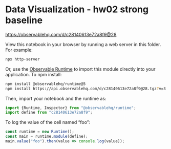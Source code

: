 # Data Visualization - hw02 strong baseline

https://observablehq.com/d/c28140613e72a8f9@28

View this notebook in your browser by running a web server in this folder. For
example:

~~~sh
npx http-server
~~~

Or, use the [Observable Runtime](https://github.com/observablehq/runtime) to
import this module directly into your application. To npm install:

~~~sh
npm install @observablehq/runtime@5
npm install https://api.observablehq.com/d/c28140613e72a8f9@28.tgz?v=3
~~~

Then, import your notebook and the runtime as:

~~~js
import {Runtime, Inspector} from "@observablehq/runtime";
import define from "c28140613e72a8f9";
~~~

To log the value of the cell named “foo”:

~~~js
const runtime = new Runtime();
const main = runtime.module(define);
main.value("foo").then(value => console.log(value));
~~~
